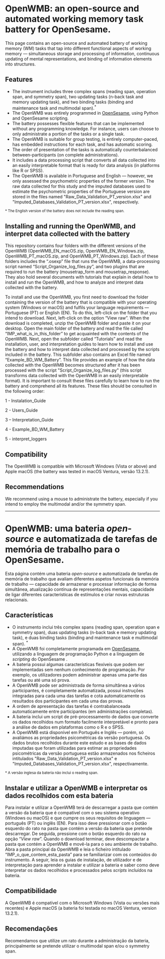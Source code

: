 # OpenWMB: an open-source and automated working memory task battery for OpenSesame.

This page contains an open-source and automated battery of working memory (WM) tasks that tap into different functional aspects of working memory — simultaneous storage and processing of information, continuous updating of mental representations, and binding of information elements into structures.

## Features 
- The instrument includes three complex spans (reading span, operation span, and symmetry span), two updating tasks (n-back task and memory updating task), and two binding tasks (binding and maintenance task and multimodal span).<sup>*</sup>
- The OpenWMB was entirely programmed in [OpenSesame](http://osdoc.cogsci.nl/), using Python and OpenSesame scripting.
- The battery possesses flexible features that can be implemented without any programming knowledge. For instance, users can choose to only administrate a portion of the tasks or a single task. 
- The OpenWMB is suitable for group testing, is entirely computer-paced, has embedded instructions for each task, and has automatic scoring. 
- The order of presentation of the tasks is automatically counterbalanced between-participants (on complete administrations).
- It includes a data processing script that converts all data collected into an easily interpretable format that is ready for data analysis (in platforms like R or SPSS).
- The OpenWMB is available in Portuguese and English — however, we only assessed the psychometric properties of the former version. The raw data collected for this study and the imputed databases used to estimate the psychometric properties of the Portuguese version are stored in the files named "Raw_Data_Validation_PT_version.xlsx" and "Imputed_Databases_Validation_PT_version.xlsx", respectively. 

<sub> * The English version of the battery does not include the reading span.</sub>

## Installing and running the OpenWMB, and interpret data collected with the battery 
This repository contains four folders with the different versions of the OpenWMB (OpenWMB_EN_macOS.zip, OpenWMB_EN_Windows.zip, OpenWMB_PT_macOS.zip, and OpenWMB_PT_Windows.zip). Each of these folders includes the “.osexp” file that runs the OpenWMB, a data-processing script named “Script_Organize_log_files.py”, and two plugins that are required to run the battery (mousetrap_form and mousetrap_response). They also hold several documents with tutorials that explain in detail how to install and run the OpenWMB, and how to analyze and interpret data collected with the battery. 

To install and use the OpenWMB, you first need to download the folder containing the version of the battery that is compatible with your operating system (Windows or macOS) and fulfils your language requirements — Portuguese (PT) or English (EN). To do this, left-click on the folder that you intend to download. Next, left-click on the option “View raw”. When the download is completed, unzip the OpenWMB folder and paste it on your desktop. Open the main folder of the battery and read the file called “IMP_what_is_in_this_folder” to get acquainted with the contents of the OpenWMB. Next, open the subfolder called “Tutorials” and read the installation, user, and interpretation guides to learn how to install and use the battery and how to interpret data collected and processed by the scripts included in the battery. This subfolder also contains an Excel file named “Example_BD_WM_Battery”. This file provides an example of how the data collected with the OpenWMB becomes structured after it has been processed with the script "Script_Organize_log_files.py" (this script transforms data collected with the OpenWMB in an easily interpretable format).
It is important to consult these files carefully to learn how to run the battery and comprehend all its features. These files should be consulted in the following order:

1 - Instalation_Guide

2 - Users_Guide 

3 – Interpretation_Guide 

4 - Example_BD_WM_Battery 

5 - interpret_loggers


## Compatibility
The OpenWMB is compatible with Microsoft Windows (Vista or above) and Apple macOS (the battery was tested in macOS Ventura, versão 13.2.1). 

## Recommendations
We recommend using a mouse to administrate the battery, especially if you intend to employ the multimodal and/or the symmetry span. 

---

# OpenWMB: uma bateria _open-source_ e automatizada de tarefas de memória de trabalho para o OpenSesame. 
Esta página contém uma bateria _open-source_ e automatizada de tarefas de memória de trabalho que avaliam diferentes aspetos funcionais da memória de trabalho — capacidade de armazenar e processar informação de forma simultânea, atualização contínua de representações mentais, capacidade de ligar diferentes características de estímulos e criar novas estruturas relacionais.

## Características 
- O instrumento inclui três complex spans (reading span, operation span e symmetry span), duas updating tasks (n-back task e memory updating task), e duas binding tasks (binding and maintenance task e multimodal span).<sup> * </sup>   
- A OpenWMB foi completamente programada em [OpenSesame](http://osdoc.cogsci.nl/), utilizando a linguagem de programação Python e a linguagem de _scripting_ do OpenSesame .
- A bateria possui algumas características flexíveis que podem ser implementadas sem nenhum conhecimento de programação. Por exemplo, os utilizadores podem administrar apenas uma parte das tarefas ou até uma só prova.
- A OpenWMB pode ser administrada de forma simultânea a vários participantes, é completamente automatizada, possui instruções integradas para cada uma das tarefas e cota automaticamente os resultados dos participantes em cada uma das provas. 
- A ordem de apresentação das tarefas é contrabalanceada automaticamente entre participantes (em administrações completas).
- A bateria inclui um script de pré-processamento de dados que converte os dados recolhidos num formato facilmente interpretável e pronto para a análise de dados em plataformas como o R e o SPSS.
- A OpenWMB está disponível em Português e Inglês — porém, só avaliámos as propriedades psicométricas da versão portuguesa. Os dados brutos recolhidos durante este estudo e as bases de dados imputadas que foram utilizadas para estimar as propriedades psicométricas da versão portuguesa estão armazenados nos ficheiros intitulados "Raw_Data_Validation_PT_version.xlsx" e "Imputed_Databases_Validation_PT_version.xlsx", respectivamente.

<sub> * A versão inglesa da bateria não inclui o reading span. </sub> 

## Instalar e utilizar a OpenWMB e interpretar os dados recolhidos com esta bateria
Para instalar e utilizar a OpenWMB terá de descarregar a pasta que contém a versão da bateria que é compatível com o seu sistema operativo (Windows ou macOS) e que cumpre os seus requisitos de linguagem — português (PT) ou inglês (EN). Para isso deve pressionar com o botão esquerdo do rato na pasta que contém a versão da bateria que pretende descarregar. De seguida, pressione com o botão esquerdo do rato na opção “_View raw_”. Quando o download terminar, deve descompactar a pasta que contém a OpenWMB e movê-la para o seu ambiente de trabalho. Abra a pasta principal da OpenWMB e leia o ficheiro intitulado “IMP_o_que_contem_esta_pasta” para se familiarizar com os conteúdos do instrumento. A seguir, leia os guias de instalação, de utilizador e de interpretação para aprender a instalar e utilizar a bateria e saber como deve interpretar os dados recolhidos e processados pelos _scripts_ incluídos na bateria.  

## Compatibilidade
A OpenWMB é compatível com o Microsoft Windows (Vista ou versões mais recentes) e Apple macOS (a bateria foi testada no macOS Ventura, version 13.2.1).

## Recomendações
Recomendamos que utilize um rato durante a administração da bateria, principalmente se pretende utilizar o multimodal span e/ou o symmetry span. 
